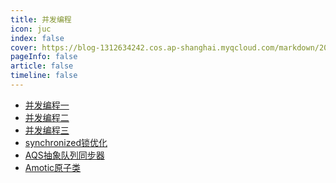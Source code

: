 ```yaml
---
title: 并发编程
icon: juc 
index: false
cover: https://blog-1312634242.cos.ap-shanghai.myqcloud.com/markdown/202305122sdf05406.jpg
pageInfo: false
article: false
timeline: false
---
```

- <HopeIcon icon="page"/> [并发编程一](1juc.md)
- <HopeIcon icon="page"/> [并发编程二](2juc.md)
- <HopeIcon icon="page"/> [并发编程三](3juc.md)
- <HopeIcon icon="page"/> [synchronized锁优化](4synchronizedlock.md)
- <HopeIcon icon="page"/> [AQS抽象队列同步器](5aqs.md)
- <HopeIcon icon="page"/> [Amotic原子类](6atomic.md)
